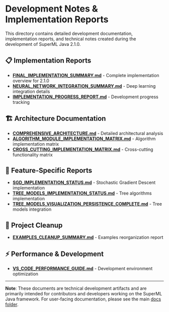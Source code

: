 # Development Notes & Implementation Reports

This directory contains detailed development documentation, implementation reports, and technical notes created during the development of SuperML Java 2.1.0.

## 📋 Implementation Reports

- **[FINAL_IMPLEMENTATION_SUMMARY.md](FINAL_IMPLEMENTATION_SUMMARY.md)** - Complete implementation overview for 2.1.0
- **[NEURAL_NETWORK_INTEGRATION_SUMMARY.md](NEURAL_NETWORK_INTEGRATION_SUMMARY.md)** - Deep learning integration details
- **[IMPLEMENTATION_PROGRESS_REPORT.md](IMPLEMENTATION_PROGRESS_REPORT.md)** - Development progress tracking

## 🏗️ Architecture Documentation

- **[COMPREHENSIVE_ARCHITECTURE.md](COMPREHENSIVE_ARCHITECTURE.md)** - Detailed architectural analysis
- **[ALGORITHM_MODULE_IMPLEMENTATION_MATRIX.md](ALGORITHM_MODULE_IMPLEMENTATION_MATRIX.md)** - Algorithm implementation matrix
- **[CROSS_CUTTING_IMPLEMENTATION_MATRIX.md](CROSS_CUTTING_IMPLEMENTATION_MATRIX.md)** - Cross-cutting functionality matrix

## 🎯 Feature-Specific Reports

- **[SGD_IMPLEMENTATION_STATUS.md](SGD_IMPLEMENTATION_STATUS.md)** - Stochastic Gradient Descent implementation
- **[TREE_MODELS_IMPLEMENTATION_STATUS.md](TREE_MODELS_IMPLEMENTATION_STATUS.md)** - Tree algorithms implementation
- **[TREE_MODELS_VISUALIZATION_PERSISTENCE_COMPLETE.md](TREE_MODELS_VISUALIZATION_PERSISTENCE_COMPLETE.md)** - Tree models integration

## 🧹 Project Cleanup

- **[EXAMPLES_CLEANUP_SUMMARY.md](EXAMPLES_CLEANUP_SUMMARY.md)** - Examples reorganization report

## ⚡ Performance & Development

- **[VS_CODE_PERFORMANCE_GUIDE.md](VS_CODE_PERFORMANCE_GUIDE.md)** - Development environment optimization

---

**Note**: These documents are technical development artifacts and are primarily intended for contributors and developers working on the SuperML Java framework. For user-facing documentation, please see the main [docs folder](../).
